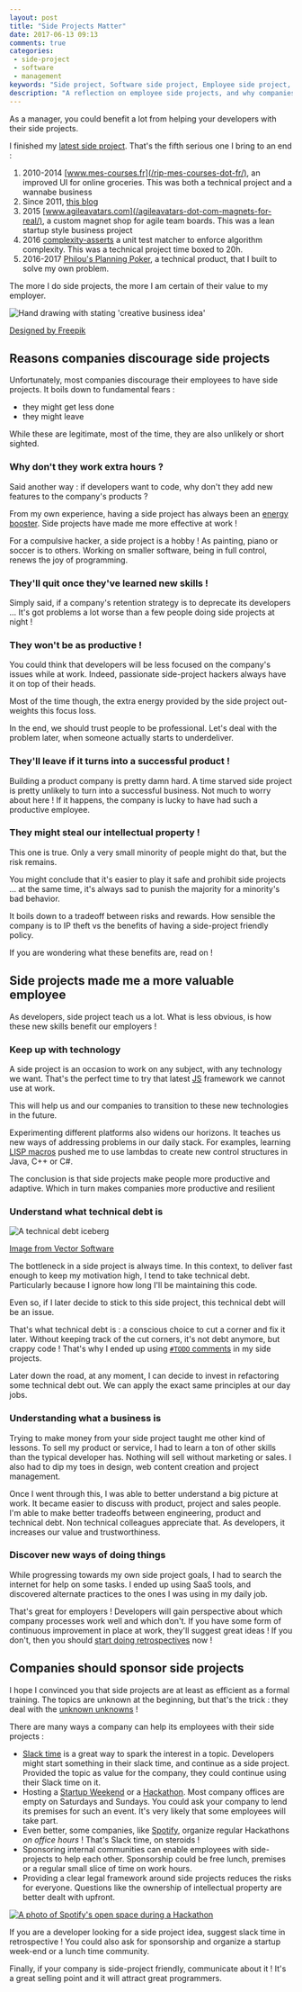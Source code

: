 ```yaml
---
layout: post
title: "Side Projects Matter"
date: 2017-06-13 09:13
comments: true
categories:
 - side-project
 - software
 - management
keywords: "Side project, Software side project, Employee side project, Side project policy, Side project friendly policy, Software"
description: "A reflection on employee side projects, and why companies should support them"
---
```

As a manager, you could benefit a lot from helping your developers with their side projects.

I finished my [latest side project](https://philous-planning-poker.herokuapp.com/). That's the fifth serious one I bring to an end :

1. 2010-2014 [www.mes-courses.fr](/rip-mes-courses-dot-fr/), an improved UI for online groceries. This was both a technical project and a wannabe business
2. Since 2011, [this blog](/)
2. 2015 [www.agileavatars.com](/agileavatars-dot-com-magnets-for-real/), a custom magnet shop for agile team boards. This was a lean startup style business project
3. 2016 [complexity-asserts](/verify-the-big-o-complexity-of-ruby-code-in-rspec/) a unit test matcher to enforce algorithm complexity. This was a technical project time boxed to 20h.
4. 2016-2017 [Philou's Planning Poker](/planning-poker/), a technical product, that I built to solve my own problem.

The more I do side projects, the more I am certain of their value to my employer.

![Hand drawing with stating 'creative business idea'](../imgs/2017-06-13-side-projects-matter/side-project.jpg)<div class="image-credits"><a href='http://fr.freepik.com/vecteurs-libre/dessines-a-la-main-business-icons_769576.htm'>Designed by Freepik</a></div>


## Reasons companies discourage side projects

Unfortunately, most companies discourage their employees to have side projects. It boils down to fundamental fears :

* they might get less done
* they might leave

While these are legitimate, most of the time, they are also unlikely or short sighted.

### Why don't they work extra hours ?

Said another way : if developers want to code, why don't they add new features to the company's products ?

From my own experience, having a side project has always been an [energy booster](/is-there-any-room-for-the-not-passionate-developer/). Side projects have made me more effective at work !

For a compulsive hacker, a side project is a hobby ! As painting, piano or soccer is to others. Working on smaller software, being in full control, renews the joy of programming.

### They'll quit once they've learned new skills !

Simply said, if a company's retention strategy is to deprecate its developers ... It's got problems a lot worse than a few people doing side projects at night !

### They won't be as productive !

You could think that developers will be less focused on the company's issues while at work. Indeed, passionate side-project hackers always have it on top of their heads.

Most of the time though, the extra energy provided by the side project out-weights this focus loss.

In the end, we should trust people to be professional. Let's deal with the problem later, when someone actually starts to underdeliver.

### They'll leave if it turns into a successful product !

Building a product company is pretty damn hard. A time starved side project is pretty unlikely to turn into a successful business. Not much to worry about here ! If it happens, the company is lucky to have had such a productive employee.

### They might steal our intellectual property !

This one is true. Only a very small minority of people might do that, but the risk remains.

You might conclude that it's easier to play it safe and prohibit side projects ... at the same time, it's always sad to punish the majority for a minority's bad behavior.

It boils down to a tradeoff between risks and rewards. How sensible the company is to IP theft vs the benefits of having a side-project friendly policy.

If you are wondering what these benefits are, read on !

## Side projects made me a more valuable employee

As developers, side project teach us a lot. What is less obvious, is how these new skills benefit our employers !

### Keep up with technology

A side project is an occasion to work on any subject, with any technology we want. That's the perfect time to try that latest [JS](https://colorlib.com/wp/javascript-frameworks/) framework we cannot use at work.

This will help us and our companies to transition to these new technologies in the future.

Experimenting different platforms also widens our horizons. It teaches us new ways of addressing problems in our daily stack. For examples, learning [LISP macros](https://stackoverflow.com/questions/267862/what-makes-lisp-macros-so-special) pushed me to use lambdas to create new control structures in Java, C++ or C#.

The conclusion is that side projects make people more productive and adaptive. Which in turn makes companies more productive and resilient

### Understand what technical debt is

![A technical debt iceberg](../imgs/2017-06-13-side-projects-matter/iceberg-technical-debt.jpg)<div class="image-credits"><a href='https://www.vectorcast.com/testing-solutions/technical-debt-legacy-code'>Image from Vector Software</a></div> 

The bottleneck in a side project is always time. In this context, to deliver fast enough to keep my motivation high, I tend to take technical debt. Particularly because I ignore how long I'll be maintaining this code.

Even so, if I later decide to stick to this side project, this technical debt will be an issue.

That's what technical debt is : a conscious choice to cut a corner and fix it later. Without keeping track of the cut corners, it's not debt anymore, but crappy code ! That's why I ended up using [`#TODO` comments](/a-seamless-way-to-keep-track-of-technical-debt-in-your-source-code/) in my side projects.

Later down the road, at any moment, I can decide to invest in refactoring some technical debt out. We can apply the exact same principles at our day jobs.

### Understanding what a business is

Trying to make money from your side project taught me other kind of lessons. To sell my product or service, I had to learn a ton of other skills than the typical developer has. Nothing will sell without marketing or sales. I also had to dip my toes in design, web content creation and project management.

Once I went through this, I was able to better understand a big picture at work. It became easier to discuss with product, project and sales people. I'm able to make better tradeoffs between engineering, product and technical debt. Non technical colleagues appreciate that. As developers, it increases our value and trustworthiness.

### Discover new ways of doing things

While progressing towards my own side project goals, I had to search the internet for help on some tasks. I ended up using SaaS tools, and discovered alternate practices to the ones I was using in my daily job.

That's great for employers ! Developers will gain perspective about which company processes work well and which don't. If you have some form of continuous improvement in place at work, they'll suggest great ideas ! If you don't, then you should [start doing retrospectives](/how-we-introduced-efficient-agile-retrospectives/) now !

## Companies should sponsor side projects

I hope I convinced you that side projects are at least as efficient as a formal training. The topics are unknown at the beginning, but that's the trick : they deal with the [unknown unknowns](https://en.wikipedia.org/wiki/There_are_known_knowns) !

There are many ways a company can help its employees with their side projects :

* [Slack time](http://www.jamesshore.com/Agile-Book/slack.html) is a great way to spark the interest in a topic. Developers might start something in their slack time, and continue as a side project. Provided the topic as value for the company, they could continue using their Slack time on it.
* Hosting a [Startup Weekend](https://startupweekend.org/) or a [Hackathon](https://en.wikipedia.org/wiki/Hackathon). Most company offices are empty on Saturdays and Sundays. You could ask your company to lend its premises for such an event. It's very likely that some employees will take part.
* Even better, some companies, like [Spotify](https://labs.spotify.com/2013/02/15/organizing-a-hack-week/), organize regular Hackathons *on office hours* ! That's Slack time, on steroids !
* Sponsoring internal communities can enable employees with side-projects to help each other. Sponsorship could be free lunch, premises or a regular small slice of time on work hours.
* Providing a clear legal framework around side projects reduces the risks for everyone. Questions like the ownership of intellectual property are better dealt with upfront.

[![A photo of Spotify's open space during a Hackathon](../imgs/2017-06-13-side-projects-matter/spotify-hackathon.jpg)](https://labs.spotify.com/2013/02/15/organizing-a-hack-week/)

If you are a developer looking for a side project idea, suggest slack time in retrospective ! You could also ask for sponsorship and organize a startup week-end or a lunch time community.

Finally, if your company is side-project friendly, communicate about it ! It's a great selling point and it will attract great programmers.